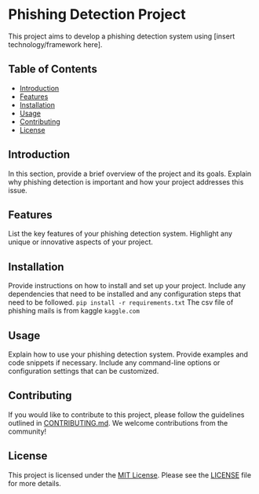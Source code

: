 # Phishing Detection Project

This project aims to develop a phishing detection system using [insert technology/framework here].

## Table of Contents

- [Introduction](#introduction)
- [Features](#features)
- [Installation](#installation)
- [Usage](#usage)
- [Contributing](#contributing)
- [License](#license)

## Introduction

In this section, provide a brief overview of the project and its goals. Explain why phishing detection is important and how your project addresses this issue.

## Features

List the key features of your phishing detection system. Highlight any unique or innovative aspects of your project.

## Installation

Provide instructions on how to install and set up your project. Include any dependencies that need to be installed and any configuration steps that need to be followed.
```pip install -r requirements.txt```
The csv file of phishing mails is from kaggle ```kaggle.com```

## Usage

Explain how to use your phishing detection system. Provide examples and code snippets if necessary. Include any command-line options or configuration settings that can be customized.

## Contributing

If you would like to contribute to this project, please follow the guidelines outlined in [CONTRIBUTING.md](./CONTRIBUTING.md). We welcome contributions from the community!

## License

This project is licensed under the [MIT License](./LICENSE). Please see the [LICENSE](./LICENSE) file for more details.
